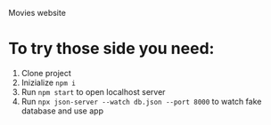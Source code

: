 Movies website
# To try those side you need:
1. Clone project
2. Inizialize `npm i`
3. Run `npm start` to open localhost server
4. Run `npx json-server --watch db.json --port 8000` to watch fake database and use app